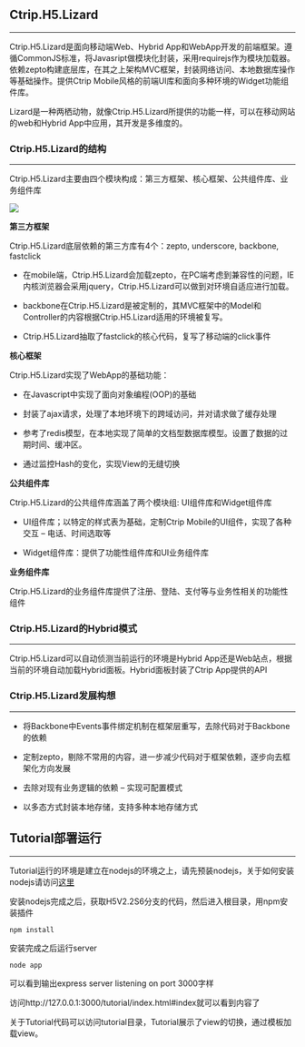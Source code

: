 ## Ctrip.H5.Lizard

-------------------------

Ctrip.H5.Lizard是面向移动端Web、Hybrid App和WebApp开发的前端框架。遵循CommonJS标准，将Javasript做模块化封装，采用requirejs作为模块加载器。依赖zepto构建底层库，在其之上架构MVC框架，封装网络访问、本地数据库操作等基础操作。提供Ctrip Mobile风格的前端UI库和面向多种环境的Widget功能组件库。

Lizard是一种两栖动物，就像Ctrip.H5.Lizard所提供的功能一样，可以在移动网站的web和Hybrid App中应用，其开发是多维度的。

### Ctrip.H5.Lizard的结构

-------------------------

Ctrip.H5.Lizard主要由四个模块构成：第三方框架、核心框架、公共组件库、业务组件库

![](http://git.dev.sh.ctripcorp.com/ctrip-mobile-web-union/ctrip-wireless-h5-lizard/raw/H5V2.2S6/doc/img/framework.png)

**第三方框架**

Ctrip.H5.Lizard底层依赖的第三方库有4个：zepto, underscore, backbone, fastclick

  + 在mobile端，Ctrip.H5.Lizard会加载zepto，在PC端考虑到兼容性的问题，IE内核浏览器会采用jquery，Ctrip.H5.Lizard可以做到对环境自适应进行加载。

  + backbone在Ctrip.H5.Lizard是被定制的，其MVC框架中的Model和Controller的内容根据Ctrip.H5.Lizard适用的环境被复写。

  + Ctrip.H5.Lizard抽取了fastclick的核心代码，复写了移动端的click事件

**核心框架**

Ctrip.H5.Lizard实现了WebApp的基础功能：

  + 在Javascript中实现了面向对象编程(OOP)的基础

  + 封装了ajax请求，处理了本地环境下的跨域访问，并对请求做了缓存处理

  + 参考了redis模型，在本地实现了简单的文档型数据库模型。设置了数据的过期时间、缓冲区。

  + 通过监控Hash的变化，实现View的无缝切换

**公共组件库**

Ctrip.H5.Lizard的公共组件库涵盖了两个模块组: UI组件库和Widget组件库

  + UI组件库；以特定的样式表为基础，定制Ctrip Mobile的UI组件，实现了各种交互 – 电话、时间选取等

  + Widget组件库：提供了功能性组件库和UI业务组件库

**业务组件库**

Ctrip.H5.Lizard的业务组件库提供了注册、登陆、支付等与业务性相关的功能性组件

### Ctrip.H5.Lizard的Hybrid模式

-------------------------

Ctrip.H5.Lizard可以自动侦测当前运行的环境是Hybrid App还是Web站点，根据当前的环境自动加载Hybrid面板。Hybrid面板封装了Ctrip App提供的API

### Ctrip.H5.Lizard发展构想

-------------------------

  + 将Backbone中Events事件绑定机制在框架层重写，去除代码对于Backbone的依赖

  + 定制zepto，剔除不常用的内容，进一步减少代码对于框架依赖，逐步向去框架化方向发展

  + 去除对现有业务逻辑的依赖 – 实现可配置模式

  + 以多态方式封装本地存储，支持多种本地存储方式

## Tutorial部署运行

-------------------------

Tutorial运行的环境是建立在nodejs的环境之上，请先预装nodejs，关于如何安装nodejs请访问[这里](http://nodejs.org/)

安装nodejs完成之后，获取H5V2.2S6分支的代码，然后进入根目录，用npm安装插件

    npm install

安装完成之后运行server

    node app

可以看到输出express server listening on port 3000字样

访问http://127.0.0.1:3000/tutorial/index.html#index就可以看到内容了

关于Tutorial代码可以访问tutorial目录，Tutorial展示了view的切换，通过模板加载view。